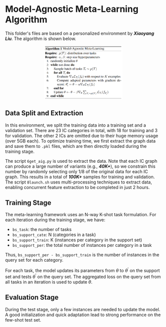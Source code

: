 # Model-Agnostic Meta-Learning Algorithm

This folder's files are based on a personalized environment by ***Xiaoyang Liu***. The algorithm is shown below. 

<div align="center">
    <img src="../image/maml.png" alt="maml" style="width: 50%;">
</div>

## Data Split and Extraction

In this environment, we split the training data into a training set and a validation set. There are 23 IC categories in total, with 18 for training and 3 for validation. The other 2 ICs are omitted due to their huge memory usage (over 5GB each). To optimize training time, we first extract the graph data and save them to `.pkl` files, which are then directly loaded during the training stage.

The script `6get_aig.py` is used to extract the data. Note that each IC graph can produce a large number of variants (e.g., ***40K+***), so we constrain this number by randomly selecting only 1/8 of the original data for each IC graph. This results in a total of ***100K+*** samples for training and validation. The script `8launch.sh` uses multi-processing techniques to extract data, enabling concurrent feature extraction to be completed in just 2 hours.

## Training Stage

The meta-learning framework uses an N-way K-shot task formulation. For each iteration during the training stage, we have:
- `bs_task`: the number of tasks
- `bs_support_cate`: N (categories in a task)
- `bs_support_train`: K (instances per category in the support set)
- `bs_support_per`: the total number of instances per category in a task

Thus, `bs_support_per - bs_support_train` is the number of instances in the query set for each category.

For each task, the model updates its parameters from $\theta$ to $\theta^\prime$ on the support set and tests $\theta^\prime$ on the query set. The aggregated loss on the query set from all tasks in an iteration is used to update $\theta$.

## Evaluation Stage

During the test stage, only a few instances are needed to update the model. A good initialization and quick adaptation lead to strong performance on the few-shot test set.
